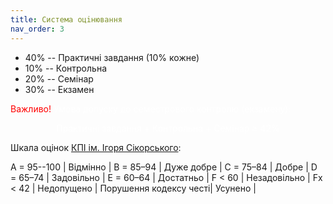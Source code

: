 ```yaml
---
title: Система оцiнювання
nav_order: 3
---
```



- 40% -- Практичнi завдання (10% кожне)
- 10% -- Контрольна
- 20% -- Семінар
- 30% -- Екзамен

<summary>
<font color="red">
Важливо!</font> <font color="white">Умова допуску до семестрового контролю (екзамену):

 <p align="center"> 
 Практичнi завдання + Контрольна + Семінар ≥ 42%
</p>
</font>
</summary>

Шкала оцiнок [КПI iм. Iгоря Сiкорського](https://kpi.ua/grading):


A = 95--100 | Вiдмiнно |
B = 85–94 | Дуже добре |
C = 75–84 | Добре |
D = 65–74 | Задовiльно |
E = 60–64 | Достатньо |
F < 60 | Незадовiльно |
Fx < 42 | Недопущено |
Порушення кодексу честi| Усунено |